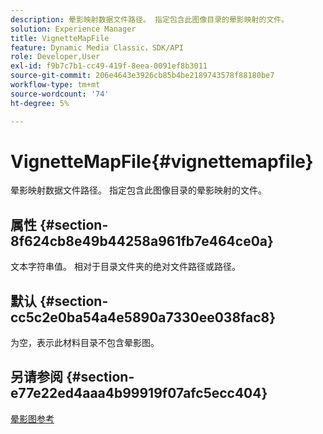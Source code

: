 ```yaml
---
description: 晕影映射数据文件路径。 指定包含此图像目录的晕影映射的文件。
solution: Experience Manager
title: VignetteMapFile
feature: Dynamic Media Classic，SDK/API
role: Developer,User
exl-id: f9b7c7b1-cc49-419f-8eea-0091ef8b3011
source-git-commit: 206e4643e3926cb85b4be2189743578f88180be7
workflow-type: tm+mt
source-wordcount: '74'
ht-degree: 5%

---
```


# VignetteMapFile{#vignettemapfile}

晕影映射数据文件路径。 指定包含此图像目录的晕影映射的文件。

## 属性 {#section-8f624cb8e49b44258a961fb7e464ce0a}

文本字符串值。 相对于目录文件夹的绝对文件路径或路径。

## 默认 {#section-cc5c2e0ba54a4e5890a7330ee038fac8}

为空，表示此材料目录不包含晕影图。

## 另请参阅 {#section-e77e22ed4aaa4b99919f07afc5ecc404}

[晕影图参考](../../../../../ir-api/material-cat/image-rendering-api-ref/c-ir-material-catalog/c-ir-vignette-map-reference/c-ir-vignette-map-reference.md#concept-f9486269f2b04d4cb6750f3af7bf0eb7)
